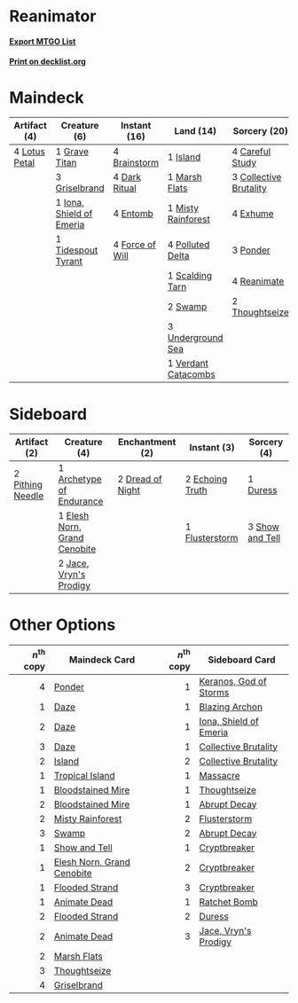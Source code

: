 # Reanimator

#### [Export MTGO List](../collection/Reanimator/Reanimator.txt)
#### [Print on decklist.org](http://decklist.org/?deckmain=4%09Brainstorm%0A4%09Careful%20Study%0A3%09Collective%20Brutality%0A4%09Dark%20Ritual%0A4%09Entomb%0A4%09Exhume%0A4%09Force%20of%20Will%0A1%09Grave%20Titan%0A3%09Griselbrand%0A1%09Iona,%20Shield%20of%20Emeria%0A1%09Island%0A4%09Lotus%20Petal%0A1%09Marsh%20Flats%0A1%09Misty%20Rainforest%0A4%09Polluted%20Delta%0A3%09Ponder%0A4%09Reanimate%0A1%09Scalding%20Tarn%0A2%09Swamp%0A2%09Thoughtseize%0A1%09Tidespout%20Tyrant%0A3%09Underground%20Sea%0A1%09Verdant%20Catacombs&deckside=1%09Archetype%20of%20Endurance%0A2%09Dread%20of%20Night%0A1%09Duress%0A2%09Echoing%20Truth%0A1%09Elesh%20Norn,%20Grand%20Cenobite%0A1%09Flusterstorm%0A2%09Jace,%20Vryn's%20Prodigy%0A2%09Pithing%20Needle%0A3%09Show%20and%20Tell)
# Maindeck

|                                      Artifact (4)                                      |                                           Creature (6)                                            |                                      Instant (16)                                      |                                          Land (14)                                           |                                          Sorcery (20)                                           |
|----------------------------------------------------------------------------------------|---------------------------------------------------------------------------------------------------|----------------------------------------------------------------------------------------|----------------------------------------------------------------------------------------------|-------------------------------------------------------------------------------------------------|
|4 [Lotus Petal](http://gatherer.wizards.com/Pages/Card/Details.aspx?multiverseid=420602)|1 [Grave Titan](http://gatherer.wizards.com/Pages/Card/Details.aspx?multiverseid=389540)           |4 [Brainstorm](http://gatherer.wizards.com/Pages/Card/Details.aspx?multiverseid=3897)   |1 [Island](http://gatherer.wizards.com/Pages/Card/Details.aspx?multiverseid=439857)           |4 [Careful Study](http://gatherer.wizards.com/Pages/Card/Details.aspx?multiverseid=29727)        |
|                                                                                        |3 [Griselbrand](http://gatherer.wizards.com/Pages/Card/Details.aspx?multiverseid=239995)           |4 [Dark Ritual](http://gatherer.wizards.com/Pages/Card/Details.aspx?multiverseid=651)   |1 [Marsh Flats](http://gatherer.wizards.com/Pages/Card/Details.aspx?multiverseid=405101)      |3 [Collective Brutality](http://gatherer.wizards.com/Pages/Card/Details.aspx?multiverseid=414380)|
|                                                                                        |1 [Iona, Shield of Emeria](http://gatherer.wizards.com/Pages/Card/Details.aspx?multiverseid=397800)|4 [Entomb](http://gatherer.wizards.com/Pages/Card/Details.aspx?multiverseid=413629)     |1 [Misty Rainforest](http://gatherer.wizards.com/Pages/Card/Details.aspx?multiverseid=405102) |4 [Exhume](http://gatherer.wizards.com/Pages/Card/Details.aspx?multiverseid=21153)               |
|                                                                                        |1 [Tidespout Tyrant](http://gatherer.wizards.com/Pages/Card/Details.aspx?multiverseid=446102)      |4 [Force of Will](http://gatherer.wizards.com/Pages/Card/Details.aspx?multiverseid=3107)|4 [Polluted Delta](http://gatherer.wizards.com/Pages/Card/Details.aspx?multiverseid=405104)   |3 [Ponder](http://gatherer.wizards.com/Pages/Card/Details.aspx?multiverseid=451051)              |
|                                                                                        |                                                                                                   |                                                                                        |1 [Scalding Tarn](http://gatherer.wizards.com/Pages/Card/Details.aspx?multiverseid=405107)    |4 [Reanimate](http://gatherer.wizards.com/Pages/Card/Details.aspx?multiverseid=220576)           |
|                                                                                        |                                                                                                   |                                                                                        |2 [Swamp](http://gatherer.wizards.com/Pages/Card/Details.aspx?multiverseid=439858)            |2 [Thoughtseize](http://gatherer.wizards.com/Pages/Card/Details.aspx?multiverseid=438676)        |
|                                                                                        |                                                                                                   |                                                                                        |3 [Underground Sea](http://gatherer.wizards.com/Pages/Card/Details.aspx?multiverseid=886)     |                                                                                                 |
|                                                                                        |                                                                                                   |                                                                                        |1 [Verdant Catacombs](http://gatherer.wizards.com/Pages/Card/Details.aspx?multiverseid=405113)|                                                                                                 |


# Sideboard

|                                       Artifact (2)                                        |                                             Creature (4)                                              |                                     Enchantment (2)                                      |                                       Instant (3)                                        |                                       Sorcery (4)                                        |
|-------------------------------------------------------------------------------------------|-------------------------------------------------------------------------------------------------------|------------------------------------------------------------------------------------------|------------------------------------------------------------------------------------------|------------------------------------------------------------------------------------------|
|2 [Pithing Needle](http://gatherer.wizards.com/Pages/Card/Details.aspx?multiverseid=129526)|1 [Archetype of Endurance](http://gatherer.wizards.com/Pages/Card/Details.aspx?multiverseid=378488)    |2 [Dread of Night](http://gatherer.wizards.com/Pages/Card/Details.aspx?multiverseid=14580)|2 [Echoing Truth](http://gatherer.wizards.com/Pages/Card/Details.aspx?multiverseid=405212)|1 [Duress](http://gatherer.wizards.com/Pages/Card/Details.aspx?multiverseid=14557)        |
|                                                                                           |1 [Elesh Norn, Grand Cenobite](http://gatherer.wizards.com/Pages/Card/Details.aspx?multiverseid=438584)|                                                                                          |1 [Flusterstorm](http://gatherer.wizards.com/Pages/Card/Details.aspx?multiverseid=228255) |3 [Show and Tell](http://gatherer.wizards.com/Pages/Card/Details.aspx?multiverseid=416878)|
|                                                                                           |2 [Jace, Vryn's Prodigy](http://gatherer.wizards.com/Pages/Card/Details.aspx?multiverseid=398434)      |                                                                                          |                                                                                          |                                                                                          |


# Other Options

|*n*<sup>th</sup> copy|                                            Maindeck Card                                            |*n*<sup>th</sup> copy|                                         Sideboard Card                                          |
|--------------------:|-----------------------------------------------------------------------------------------------------|--------------------:|-------------------------------------------------------------------------------------------------|
|                    4|[Ponder](http://gatherer.wizards.com/Pages/Card/Details.aspx?multiverseid=451051)                    |                    1|[Keranos, God of Storms](http://gatherer.wizards.com/Pages/Card/Details.aspx?multiverseid=380442)|
|                    1|[Daze](http://gatherer.wizards.com/Pages/Card/Details.aspx?multiverseid=189255)                      |                    1|[Blazing Archon](http://gatherer.wizards.com/Pages/Card/Details.aspx?multiverseid=420675)        |
|                    2|[Daze](http://gatherer.wizards.com/Pages/Card/Details.aspx?multiverseid=189255)                      |                    1|[Iona, Shield of Emeria](http://gatherer.wizards.com/Pages/Card/Details.aspx?multiverseid=397800)|
|                    3|[Daze](http://gatherer.wizards.com/Pages/Card/Details.aspx?multiverseid=189255)                      |                    1|[Collective Brutality](http://gatherer.wizards.com/Pages/Card/Details.aspx?multiverseid=414380)  |
|                    2|[Island](http://gatherer.wizards.com/Pages/Card/Details.aspx?multiverseid=439857)                    |                    2|[Collective Brutality](http://gatherer.wizards.com/Pages/Card/Details.aspx?multiverseid=414380)  |
|                    1|[Tropical Island](http://gatherer.wizards.com/Pages/Card/Details.aspx?multiverseid=884)              |                    1|[Massacre](http://gatherer.wizards.com/Pages/Card/Details.aspx?multiverseid=21324)               |
|                    1|[Bloodstained Mire](http://gatherer.wizards.com/Pages/Card/Details.aspx?multiverseid=405094)         |                    1|[Thoughtseize](http://gatherer.wizards.com/Pages/Card/Details.aspx?multiverseid=438676)          |
|                    2|[Bloodstained Mire](http://gatherer.wizards.com/Pages/Card/Details.aspx?multiverseid=405094)         |                    1|[Abrupt Decay](http://gatherer.wizards.com/Pages/Card/Details.aspx?multiverseid=456061)          |
|                    2|[Misty Rainforest](http://gatherer.wizards.com/Pages/Card/Details.aspx?multiverseid=405102)          |                    2|[Flusterstorm](http://gatherer.wizards.com/Pages/Card/Details.aspx?multiverseid=228255)          |
|                    3|[Swamp](http://gatherer.wizards.com/Pages/Card/Details.aspx?multiverseid=439858)                     |                    2|[Abrupt Decay](http://gatherer.wizards.com/Pages/Card/Details.aspx?multiverseid=456061)          |
|                    1|[Show and Tell](http://gatherer.wizards.com/Pages/Card/Details.aspx?multiverseid=416878)             |                    1|[Cryptbreaker](http://gatherer.wizards.com/Pages/Card/Details.aspx?multiverseid=414381)          |
|                    1|[Elesh Norn, Grand Cenobite](http://gatherer.wizards.com/Pages/Card/Details.aspx?multiverseid=438584)|                    2|[Cryptbreaker](http://gatherer.wizards.com/Pages/Card/Details.aspx?multiverseid=414381)          |
|                    1|[Flooded Strand](http://gatherer.wizards.com/Pages/Card/Details.aspx?multiverseid=405098)            |                    3|[Cryptbreaker](http://gatherer.wizards.com/Pages/Card/Details.aspx?multiverseid=414381)          |
|                    1|[Animate Dead](http://gatherer.wizards.com/Pages/Card/Details.aspx?multiverseid=645)                 |                    1|[Ratchet Bomb](http://gatherer.wizards.com/Pages/Card/Details.aspx?multiverseid=370623)          |
|                    2|[Flooded Strand](http://gatherer.wizards.com/Pages/Card/Details.aspx?multiverseid=405098)            |                    2|[Duress](http://gatherer.wizards.com/Pages/Card/Details.aspx?multiverseid=14557)                 |
|                    2|[Animate Dead](http://gatherer.wizards.com/Pages/Card/Details.aspx?multiverseid=645)                 |                    3|[Jace, Vryn's Prodigy](http://gatherer.wizards.com/Pages/Card/Details.aspx?multiverseid=398434)  |
|                    2|[Marsh Flats](http://gatherer.wizards.com/Pages/Card/Details.aspx?multiverseid=405101)               |                     |                                                                                                 |
|                    3|[Thoughtseize](http://gatherer.wizards.com/Pages/Card/Details.aspx?multiverseid=438676)              |                     |                                                                                                 |
|                    4|[Griselbrand](http://gatherer.wizards.com/Pages/Card/Details.aspx?multiverseid=239995)               |                     |                                                                                                 |

